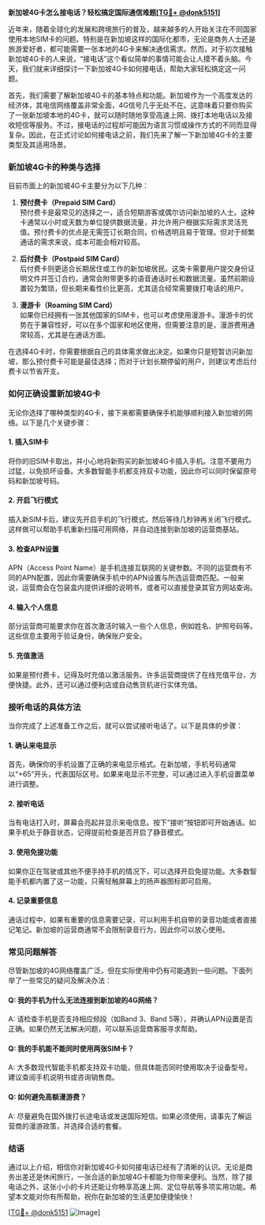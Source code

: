 **新加坡4G卡怎么接电话？轻松搞定国际通信难题[[TG💪+ @donk5151](https://t.me/s/donk5151)]**

近年来，随着全球化的发展和跨境旅行的普及，越来越多的人开始关注在不同国家使用本地SIM卡的问题。特别是在新加坡这样的国际化都市，无论是商务人士还是旅游爱好者，都可能需要一张本地的4G卡来解决通信需求。然而，对于初次接触新加坡4G卡的人来说，“接电话”这个看似简单的事情可能会让人摸不着头脑。今天，我们就来详细探讨一下新加坡4G卡如何接电话，帮助大家轻松搞定这一问题。

首先，我们需要了解新加坡4G卡的基本特点和功能。新加坡作为一个高度发达的经济体，其电信网络覆盖非常全面，4G信号几乎无处不在。这意味着只要你购买了一张新加坡本地的4G卡，就可以随时随地享受高速上网、拨打本地电话以及接收短信等服务。不过，接电话的过程却可能因为语言习惯或操作方式的不同而显得复杂。因此，在正式讨论如何接电话之前，我们先来了解一下新加坡4G卡的主要类型及其适用场景。

### 新加坡4G卡的种类与选择

目前市面上的新加坡4G卡主要分为以下几种：

1. **预付费卡（Prepaid SIM Card）**  
   预付费卡是最常见的选择之一，适合短期游客或偶尔访问新加坡的人士。这种卡通常以小时或天数为单位提供数据流量，并允许用户根据实际需求灵活充值。预付费卡的优点是无需签订长期合同，价格透明且易于管理。但对于频繁通话的需求来说，成本可能会相对较高。

2. **后付费卡（Postpaid SIM Card）**  
   后付费卡则更适合长期居住或工作的新加坡居民。这类卡需要用户提交身份证明文件并签订合约，通常会附带更多的语音通话时长和数据流量。虽然前期设置较为繁琐，但长期来看性价比更高，尤其适合经常需要拨打电话的用户。

3. **漫游卡（Roaming SIM Card）**  
   如果你已经拥有一张其他国家的SIM卡，也可以考虑使用漫游卡。漫游卡的优势在于兼容性好，可以在多个国家和地区使用，但需要注意的是，漫游费用通常较高，尤其是在通话方面。

在选择4G卡时，你需要根据自己的具体需求做出决定。如果你只是短暂访问新加坡，那么预付费卡可能是最佳选择；而对于计划长期停留的用户，则建议考虑后付费卡以节省开支。

### 如何正确设置新加坡4G卡

无论你选择了哪种类型的4G卡，接下来都需要确保手机能够顺利接入新加坡的网络。以下是几个关键步骤：

#### 1. 插入SIM卡
将你的旧SIM卡取出，并小心地将新购买的新加坡4G卡插入手机。注意不要用力过猛，以免损坏设备。大多数智能手机都支持双卡功能，因此你可以同时保留原号码和新加坡号码。

#### 2. 开启飞行模式
插入新SIM卡后，建议先开启手机的飞行模式，然后等待几秒钟再关闭飞行模式。这样做可以帮助手机重新扫描可用网络，并自动连接到新加坡的运营商基站。

#### 3. 检查APN设置
APN（Access Point Name）是手机连接互联网的关键参数。不同的运营商有不同的APN配置，因此你需要确保手机中的APN设置与所选运营商匹配。一般来说，运营商会在包装盒内提供详细的说明书，或者可以直接登录其官方网站查询。

#### 4. 输入个人信息
部分运营商可能要求你在首次激活时输入一些个人信息，例如姓名、护照号码等。这些信息主要用于验证身份，确保账户安全。

#### 5. 充值激活
如果是预付费卡，记得及时充值以激活服务。许多运营商提供了在线充值平台，方便快捷。此外，还可以通过便利店或自动售货机进行实体充值。

### 接听电话的具体方法

当你完成了上述准备工作之后，就可以尝试接听电话了。以下是具体的步骤：

#### 1. 确认来电显示
首先，确保你的手机设置了正确的来电显示格式。在新加坡，手机号码通常以“+65”开头，代表国际区号。如果来电显示不完整，可以通过进入手机设置菜单进行调整。

#### 2. 接听电话
当有电话打入时，屏幕会亮起并显示来电信息。按下“接听”按钮即可开始通话。如果手机处于静音状态，记得提前检查是否开启了静音模式。

#### 3. 使用免提功能
如果你正在驾驶或其他不便手持手机的情况下，可以选择开启免提功能。大多数智能手机都内置了这一功能，只需轻触屏幕上的扬声器图标即可启用。

#### 4. 记录重要信息
通话过程中，如果有重要的信息需要记录，可以利用手机自带的录音功能或者直接记笔记。新加坡的运营商通常不会限制录音行为，因此你可以放心使用。

### 常见问题解答

尽管新加坡的4G网络覆盖广泛，但在实际使用中仍有可能遇到一些问题。下面列举了一些常见的疑问及解决办法：

#### Q: 我的手机为什么无法连接到新加坡的4G网络？
A: 请检查手机是否支持相应频段（如Band 3、Band 5等），并确认APN设置是否正确。如果仍然无法解决问题，可以联系运营商客服寻求帮助。

#### Q: 我的手机能不能同时使用两张SIM卡？
A: 大多数现代智能手机都支持双卡功能，但具体能否同时使用取决于设备型号。建议查阅手机说明书或咨询销售商。

#### Q: 如何避免高额漫游费？
A: 尽量避免在国外拨打长途电话或发送国际短信。如果必须使用，请事先了解运营商的漫游政策，并选择合适的套餐。

### 结语

通过以上介绍，相信你对新加坡4G卡如何接电话已经有了清晰的认识。无论是商务出差还是休闲旅行，一张合适的新加坡4G卡都能为你带来便利。当然，除了接电话之外，这张小小的卡片还能让你畅享高速上网、定位导航等多项实用功能。希望本文能对你有所帮助，祝你在新加坡的生活更加便捷愉快！

[[TG💪+ @donk5151](https://t.me/s/donk5151) ![Image](https://i.postimg.cc/rwNCRYN7/Snipaste-2025-04-30-17-27-05.png)]